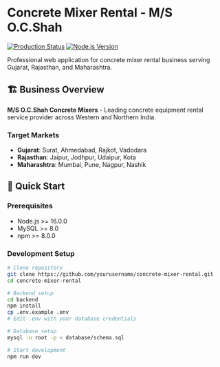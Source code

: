 # Concrete Mixer Rental - M/S O.C.Shah

[![Production Status](https://img.shields.io/badge/Status-Development-yellow)](https://github.com/yourusername/concrete-mixer-rental)
[![Node.js Version](https://img.shields.io/badge/node-%3E%3D16.0.0-brightgreen)](https://nodejs.org/)

Professional web application for concrete mixer rental business serving Gujarat, Rajasthan, and Maharashtra.

## 🏗️ Business Overview

**M/S O.C.Shah Concrete Mixers** - Leading concrete equipment rental service provider across Western and Northern India.

### Target Markets

- **Gujarat**: Surat, Ahmedabad, Rajkot, Vadodara
- **Rajasthan**: Jaipur, Jodhpur, Udaipur, Kota
- **Maharashtra**: Mumbai, Pune, Nagpur, Nashik

## 🚀 Quick Start

### Prerequisites

- Node.js >= 16.0.0
- MySQL >= 8.0
- npm >= 8.0.0

### Development Setup

```bash
# Clone repository
git clone https://github.com/yourusername/concrete-mixer-rental.git
cd concrete-mixer-rental

# Backend setup
cd backend
npm install
cp .env.example .env
# Edit .env with your database credentials

# Database setup
mysql -u root -p < database/schema.sql

# Start development
npm run dev
```
